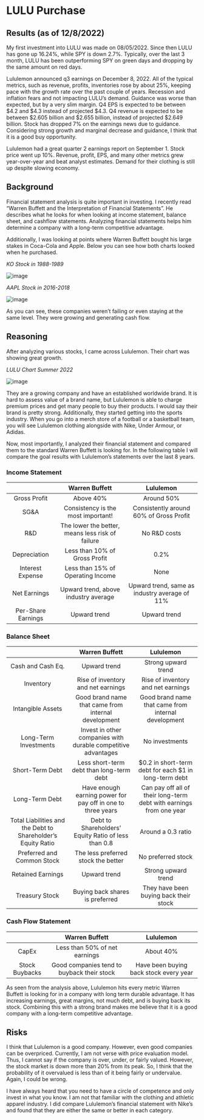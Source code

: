 # LULU Purchase

## Results (as of 12/8/2022)
My first investment into LULU was made on 08/05/2022. Since then LULU has gone up 16.24%, while SPY is down 2.7%. Typically, over the last 3 month, LULU has been outperforming SPY on green days and dropping by the same amount on red days.

Lululemon announced q3 earnings on December 8, 2022. All of the typical metrics, such as revenue, profits, inventories rose by about 25%, keeping pace with the growth rate over the past couple of years. Recession and inflation fears and not impacting LULU’s demand. Guidance was worse than expected, but by a very slim margin. Q4 EPS is expected to be between $4.2 and $4.3 instead of projected $4.3. Q4 revenue is expected to be between $2.605 billion and $2.655 billion, instead of projected $2.649 billion. Stock has dropped 7% on the earnings news due to guidance. Considering strong growth and marginal decrease and guidance, I think that it is a good buy opportunity.

Lululemon had a great quarter 2 earnings report on September 1. Stock price went up 10%. Revenue, profit, EPS, and many other metrics grew year-over-year and beat analyst estimates. Demand for their clothing is still up despite slowing economy.

## Background
Financial statement analysis is quite important in investing. I recently read “Warren Buffett and the Interpretation of Financial Statements”. He describes what he looks for when looking at income statement, balance sheet, and cashflow statements. Analyzing financial statements helps him determine a company with a long-term competitive advantage.

Additionally, I was looking at points where Warren Buffett bought his large stakes in Coca-Cola and Apple. Below you can see how both charts looked when he purchased.

*KO Stock in 1988-1989*

![image](https://github.com/coolnikitav/nikitas-notebook/assets/30304422/a10f1aa7-1944-484e-ba29-27d58c0c27bf)

*AAPL Stock in 2016-2018*

![image](https://github.com/coolnikitav/nikitas-notebook/assets/30304422/b2887c5e-43f6-4efc-b879-7cf7dc50908d)

As you can see, these companies weren’t failing or even staying at the same level. They were growing and generating cash flow.

## Reasoning

After analyzing various stocks, I came across Lululemon. Their chart was showing great growth.

*LULU Chart Summer 2022*

![image](https://github.com/coolnikitav/nikitas-notebook/assets/30304422/ece84468-0428-48cf-87fc-2dae9040996c)

They are a growing company and have an established worldwide brand. It is hard to assess value of a brand name, but Lululemon is able to charge premium prices and get many people to buy their products. I would say their brand is pretty strong. Additionally, they started getting into the sports industry. When you go into a merch store of a football or a basketball team, you will see Lululemon clothing alongside with Nike, Under Armour, or Adidas.

Now, most importantly, I analyzed their financial statement and compared them to the standard Warren Buffett is looking for. In the following table I will compare the goal results with Lululemon’s statements over the last 8 years.

### Income Statement
| | Warren Buffett | Lululemon |
| :---: | :---: | :---: |
| Gross Profit | Above 40% | Around 50% |
| SG&A | Consistency is the most important! | Consistently around 60% of Gross Profit |
| R&D | The lower the better, means less risk of failure | No R&D costs |
| Depreciation| Less than 10% of Gross Profit | 0.2% |
| Interest Expense | 	Less than 15% of Operating Income | None |
| Net Earnings | Upward trend, above industry average | Upward trend, same as industry average of 11% |
| Per-Share Earnings | Upward trend | Upward trend |

### Balance Sheet
| | Warren Buffett | Lululemon |
| :---: | :---: | :---: |
| Cash and Cash Eq. | Upward trend | Strong upward trend |
| Inventory | Rise of inventory and net earnings | Rise of inventory and net earnings |
| Intangible Assets | Good brand name that came from internal development | Good brand name that came from internal development |
| Long-Term Investments | Invest in other companies with durable competitive advantages | No investments |
| Short-Term Debt | Less short-term debt than long-term debt | $0.2 in short-term debt for each $1 in long-term debt |
| Long-Term Debt | Have enough earning power for pay off in one to three years | Can pay off all of their long-term debt with earnings from one year |
| Total Liabilities and the Debt to Shareholder’s Equity Ratio | Debt to Shareholders’ Equity Ratio of less than 0.8 | Around a 0.3 ratio |
| Preferred and Common Stock | The less preferred stock the better | No preferred stock |
| Retained Earnings | Upward trend | Strong upward trend |
| Treasury Stock | 	Buying back shares is preferred | They have been buying back their stock |

### Cash Flow Statement
| | Warren Buffett | Lululemon |
| :---: | :---: | :---: |
| CapEx | Less than 50% of net earnings | About 40% |
| Stock Buybacks | Good companies tend to buyback their stock | Have been buying back stock every year |

As seen from the analysis above, Lululemon hits every metric Warren Buffett is looking for in a company with long term durable advantage. It has increasing earnings, great margins, not much debt, and is buying back its stock. Combining this with a strong brand makes me believe that it is a good company with a long-term competitive advantage.

## Risks
I think that Lululemon is a good company. However, even good companies can be overpriced. Currently, I am not verse with price evaluation model. Thus, I cannot say if the company is over, under, or fairly valued. However, the stock market is down more than 20% from its peak. So, I think that the probability of it overvalued is less than of it being fairly or undervalue. Again, I could be wrong.

I have always heard that you need to have a circle of competence and only invest in what you know. I am not that familiar with the clothing and athletic apparel industry. I did compare Lululemon’s financial statement with Nike’s and found that they are either the same or better in each category.
